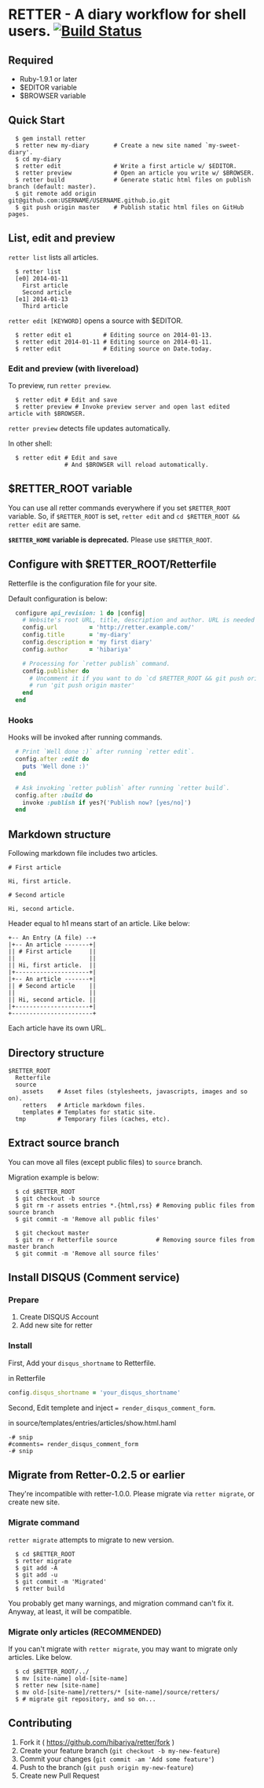# RETTER - A diary workflow for shell users. [![Build Status](https://drone.io/github.com/hibariya/retter/status.png)](https://drone.io/github.com/hibariya/retter/latest)

## Required

* Ruby-1.9.1 or later
* $EDITOR variable
* $BROWSER variable

## Quick Start

```
  $ gem install retter
  $ retter new my-diary       # Create a new site named `my-sweet-diary'.
  $ cd my-diary
  $ retter edit               # Write a first article w/ $EDITOR.
  $ retter preview            # Open an article you write w/ $BROWSER.
  $ retter build              # Generate static html files on publish branch (default: master).
  $ git remote add origin git@github.com:USERNAME/USERNAME.github.io.git
  $ git push origin master    # Publish static html files on GitHub pages.
```

## List, edit and preview

`retter list` lists all articles.

```
  $ retter list
  [e0] 2014-01-11
    First article
    Second article
  [e1] 2014-01-13
    Third article
```

`retter edit [KEYWORD]` opens a source with $EDITOR.

```
  $ retter edit e1         # Editing source on 2014-01-13.
  $ retter edit 2014-01-11 # Editing source on 2014-01-11.
  $ retter edit            # Editing source on Date.today.
```

### Edit and preview (with livereload)

To preview, run `retter preview`.

```
  $ retter edit # Edit and save
  $ retter preview # Invoke preview server and open last edited article with $BROWSER.
```

`retter preview` detects file updates automatically.

In other shell:

```
  $ retter edit # Edit and save
                # And $BROWSER will reload automatically.
```

## $RETTER_ROOT variable

You can use all retter commands everywhere if you set `$RETTER_ROOT` variable.
So, if `$RETTER_ROOT` is set, `retter edit` and `cd $RETTER_ROOT && retter edit` are same.

**`$RETTER_HOME` variable is deprecated.** Please use `$RETTER_ROOT`.

## Configure with $RETTER_ROOT/Retterfile

Retterfile is the configuration file for your site.

Default configuration is below:

```ruby
  configure api_revision: 1 do |config|
    # Website's root URL, title, description and author. URL is needed by feed generator.
    config.url         = 'http://retter.example.com/'
    config.title       = 'my-diary'
    config.description = 'my first diary'
    config.author      = 'hibariya'

    # Processing for `retter publish` command.
    config.publisher do
      # Uncomment it if you want to do `cd $RETTER_ROOT && git push origin master` via `retter publish`.
      # run 'git push origin master'
    end
  end
```

### Hooks

Hooks will be invoked after running commands.

```ruby
  # Print `Well done :)` after running `retter edit`.
  config.after :edit do
    puts 'Well done :)'
  end

  # Ask invoking `retter publish` after running `retter build`.
  config.after :build do
    invoke :publish if yes?('Publish now? [yes/no]')
  end
```

## Markdown structure

Following markdown file includes two articles.

```
# First article

Hi, first article.

# Second article

Hi, second article.
```

Header equal to h1 means start of an article. Like below:

```
+-- An Entry (A file) --+
|+-- An article -------+|
|| # First article     ||
||                     ||
|| Hi, first article.  ||
|+---------------------+|
|+-- An article -------+|
|| # Second article    ||
||                     ||
|| Hi, second article. ||
|+---------------------+|
+-----------------------+
```

Each article have its own URL.

## Directory structure

```
$RETTER_ROOT
  Retterfile
  source
    assets    # Asset files (stylesheets, javascripts, images and so on).
    retters   # Article markdown files.
    templates # Templates for static site.
  tmp         # Temporary files (caches, etc).
```

## Extract source branch

You can move all files (except public files) to `source` branch.

Migration example is below:

```
  $ cd $RETTER_ROOT
  $ git checkout -b source
  $ git rm -r assets entries *.{html,rss} # Removing public files from source branch
  $ git commit -m 'Remove all public files'

  $ git checkout master
  $ git rm -r Retterfile source           # Removing source files from master branch
  $ git commit -m 'Remove all source files'
```

## Install DISQUS (Comment service)

### Prepare

1. Create DISQUS Account
2. Add new site for retter

### Install

First, Add your `disqus_shortname` to Retterfile.

in Retterfile

```ruby
config.disqus_shortname = 'your_disqus_shortname'
```

Second, Edit templete and inject `= render_disqus_comment_form`.

in source/templates/entries/articles/show.html.haml

```haml
-# snip
#comments= render_disqus_comment_form
-# snip
```

## Migrate from Retter-0.2.5 or earlier

They're incompatible with retter-1.0.0.
Please migrate via `retter migrate`, or create new site.

### Migrate command

`retter migrate`  attempts to migrate to new version.

```
  $ cd $RETTER_ROOT
  $ retter migrate
  $ git add -A
  $ git add -u
  $ git commit -m 'Migrated'
  $ retter build
```

You probably get many warnings, and migration command can't fix it.
Anyway, at least, it will be compatible.

### Migrate only articles (RECOMMENDED)

If you can't migrate with `retter migrate`, you may want to migrate only articles. Like below.

```
  $ cd $RETTER_ROOT/../
  $ mv [site-name] old-[site-name]
  $ retter new [site-name]
  $ mv old-[site-name]/retters/* [site-name]/source/retters/
  $ # migrate git repository, and so on...
```

## Contributing

1. Fork it ( https://github.com/hibariya/retter/fork )
2. Create your feature branch (`git checkout -b my-new-feature`)
3. Commit your changes (`git commit -am 'Add some feature'`)
4. Push to the branch (`git push origin my-new-feature`)
5. Create new Pull Request

